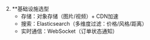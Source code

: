 2. \*\*基础设施选型
   - 存储：对象存储（图片/视频）+ CDN加速
   - 搜索：Elasticsearch（多维度过滤：价格/风格/距离）
   - 实时通信：WebSocket（订单状态通知）
